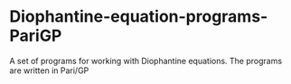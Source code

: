 # Diophantine-equation-programs-PariGP
A set of programs for working with Diophantine equations. The programs are written in Pari/GP
